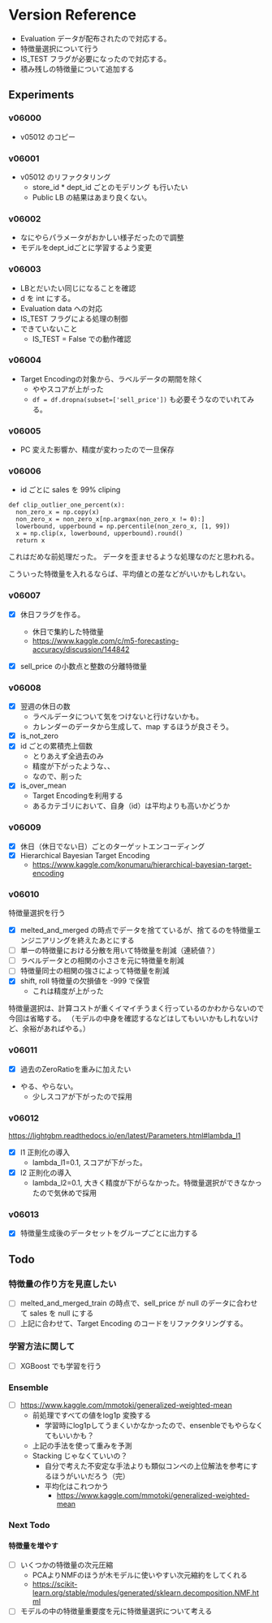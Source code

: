 # Version Reference

- Evaluation データが配布されたので対応する。
- 特徴量選択について行う
- IS_TEST フラグが必要になったので対応する。
- 積み残しの特徴量について追加する

## Experiments
### v06000
- v05012 のコピー

### v06001
- v05012 のリファクタリング
  - store_id * dept_id ごとのモデリング も行いたい
  - Public LB の結果はあまり良くない。

### v06002
- なにやらパラメータがおかしい様子だったので調整
- モデルをdept_idごとに学習するよう変更

### v06003
- LBとだいたい同じになることを確認
- d を int にする。
- Evaluation data への対応
- IS_TEST フラグによる処理の制御
- できていないこと
  - IS_TEST = False での動作確認

### v06004
- Target Encodingの対象から、ラベルデータの期間を除く
  - ややスコアが上がった
  - `df = df.dropna(subset=['sell_price'])` も必要そうなのでいれてみる。

### v06005
- PC 変えた影響か、精度が変わったので一旦保存

### v06006
- id ごとに sales を 99% cliping
```
def clip_outlier_one_percent(x):
  non_zero_x = np.copy(x)
  non_zero_x = non_zero_x[np.argmax(non_zero_x != 0):]
  lowerbound, upperbound = np.percentile(non_zero_x, [1, 99])
  x = np.clip(x, lowerbound, upperbound).round()
  return x
```

これはだめな前処理だった。
データを歪ませるような処理なのだと思われる。

こういった特徴量を入れるならば、平均値との差などがいいかもしれない。


### v06007
- [x] 休日フラグを作る。
  - 休日で集約した特徴量
  - https://www.kaggle.com/c/m5-forecasting-accuracy/discussion/144842
- [x] sell_price の小数点と整数の分離特徴量


### v06008
- [x] 翌週の休日の数
  - ラベルデータについて気をつけないと行けないかも。
  - カレンダーのデータから生成して、map するほうが良さそう。
- [x] is_not_zero
- [x] id ごとの累積売上個数
  - とりあえず全過去のみ
  - 精度が下がったような、、
  - なので、削った
- [x] is_over_mean
  - Target Encodingを利用する
  - あるカテゴリにおいて、自身（id）は平均よりも高いかどうか

### v06009
- [x] 休日（休日でない日）ごとのターゲットエンコーディング
- [x] Hierarchical Bayesian Target Encoding
   - https://www.kaggle.com/konumaru/hierarchical-bayesian-target-encoding

### v06010
特徴量選択を行う
- [x] melted_and_merged の時点でデータを捨てているが、捨てるのを特徴量エンジニアリングを終えたあとにする
- [ ] 単一の特徴量における分散を用いて特徴量を削減（連続値？）
- [ ] ラベルデータとの相関の小ささを元に特徴量を削減
- [ ] 特徴量同士の相関の強さによって特徴量を削減
- [x] shift, roll 特徴量の欠損値を -999 で保管
  - これは精度が上がった

特徴量選択は、計算コストが重くイマイチうまく行っているのかわからないので今回は省略する。
（モデルの中身を確認するなどはしてもいいかもしれないけど、余裕があればやる。）

### v06011
- [x] 過去のZeroRatioを重みに加えたい
- やる、やらない。
  - 少しスコアが下がったので採用

### v06012
https://lightgbm.readthedocs.io/en/latest/Parameters.html#lambda_l1

- [x] l1 正則化の導入
  - lambda_l1=0.1, スコアが下がった。
- [x] l2 正則化の導入
  - lambda_l2=0.1, 大きく精度が下がらなかった。特徴量選択ができなかったので気休めで採用


### v06013
- [x] 特徴量生成後のデータセットをグループごとに出力する


## Todo
### 特徴量の作り方を見直したい
- [ ] melted_and_merged_train の時点で、sell_price が null のデータに合わせて sales を null にする
- [ ] 上記に合わせて、Target Encoding のコードをリファクタリングする。

### 学習方法に関して
- [ ] XGBoost でも学習を行う

### Ensemble
- [ ] https://www.kaggle.com/mmotoki/generalized-weighted-mean
  - 前処理ですべての値をlog1p 変換する
    - 学習時にlog1pしてうまくいかなかったので、ensenbleでもやらなくてもいいかも？
  - 上記の手法を使って重みを予測
  - Stacking じゃなくていいの？
    - 自分で考えた不安定な手法よりも類似コンペの上位解法を参考にするほうがいいだろう（完）
    - 平均化はこれつかう
      - https://www.kaggle.com/mmotoki/generalized-weighted-mean


### Next Todo
#### 特徴量を増やす
- [ ] いくつかの特徴量の次元圧縮
  - PCAよりNMFのほうが木モデルに使いやすい次元縮約をしてくれる
  - https://scikit-learn.org/stable/modules/generated/sklearn.decomposition.NMF.html
- [ ] モデルの中の特徴量重要度を元に特徴量選択について考える
